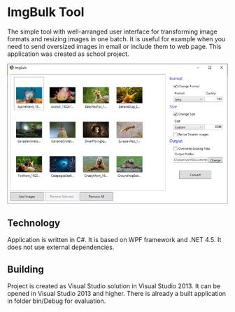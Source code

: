 # ImgBulk Tool

The simple tool with well-arranged user interface for transforming image formats and resizing images in one batch. It is useful for example when you need to send oversized images in email or include them to web page. This application was created as school project.

![User interface](/images/gui.png)

## Technology
Application is written in C#. It is based on WPF framework and .NET 4.5. It does not use external dependencies.

## Building
Project is created as Visual Studio solution in Visual Studio 2013. It can be opened in Visual Studio 2013 and higher. There is already a built application in folder bin/Debug for evaluation.
